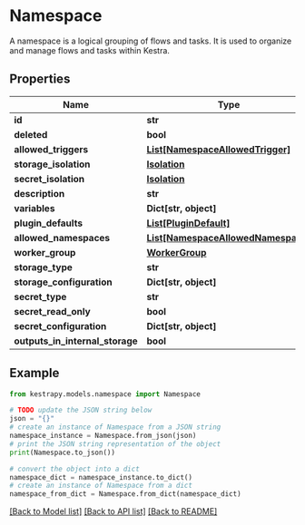 # Namespace

A namespace is a logical grouping of flows and tasks. It is used to organize and manage flows and tasks within Kestra.

## Properties

Name | Type | Description | Notes
------------ | ------------- | ------------- | -------------
**id** | **str** |  | 
**deleted** | **bool** |  | 
**allowed_triggers** | [**List[NamespaceAllowedTrigger]**](NamespaceAllowedTrigger.md) |  | [optional] 
**storage_isolation** | [**Isolation**](Isolation.md) |  | [optional] 
**secret_isolation** | [**Isolation**](Isolation.md) |  | [optional] 
**description** | **str** |  | 
**variables** | **Dict[str, object]** |  | 
**plugin_defaults** | [**List[PluginDefault]**](PluginDefault.md) |  | 
**allowed_namespaces** | [**List[NamespaceAllowedNamespace]**](NamespaceAllowedNamespace.md) |  | 
**worker_group** | [**WorkerGroup**](WorkerGroup.md) |  | 
**storage_type** | **str** |  | [optional] 
**storage_configuration** | **Dict[str, object]** |  | [optional] 
**secret_type** | **str** |  | [optional] 
**secret_read_only** | **bool** |  | [optional] 
**secret_configuration** | **Dict[str, object]** |  | [optional] 
**outputs_in_internal_storage** | **bool** |  | [optional] 

## Example

```python
from kestrapy.models.namespace import Namespace

# TODO update the JSON string below
json = "{}"
# create an instance of Namespace from a JSON string
namespace_instance = Namespace.from_json(json)
# print the JSON string representation of the object
print(Namespace.to_json())

# convert the object into a dict
namespace_dict = namespace_instance.to_dict()
# create an instance of Namespace from a dict
namespace_from_dict = Namespace.from_dict(namespace_dict)
```
[[Back to Model list]](../README.md#documentation-for-models) [[Back to API list]](../README.md#documentation-for-api-endpoints) [[Back to README]](../README.md)



